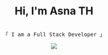 ### <h1 align="center">Hi, I'm Asna TH
<p align="center"> 
  <samp>
    <br>
    「 I am a Full Stack Developer 」
    <br>
  </samp>
</p></h1>

<div align="center">
  <img src="https://profile-counter.glitch.me/nithinsk04/count.svg?"  />
</div>
<!--
**annascaria3010/annascaria3010** is a ✨ _special_ ✨ repository because its `README.md` (this file) appears on your GitHub profile.

Here are some ideas to get you started:

- 🔭 I’m currently working on ...
- 🌱 I’m currently learning ...
- 👯 I’m looking to collaborate on ...
- 🤔 I’m looking for help with ...
- 💬 Ask me about ...
- 📫 How to reach me: ...
- 😄 Pronouns: ...
- ⚡ Fun fact: ...
-->
